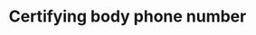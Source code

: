 ---
title: 'Certifying body phone number'
field: 'is.certifyingBody.phoneNumber'
slug: 'is-certifyingbody-phonenumber'
description: 'Official contact phone number of the organization - without country code'
required: False
module: 'Assurance'
cluster: 'Certification'
policy: 'Numeric value. Single value only.'
layout: 'home'
---